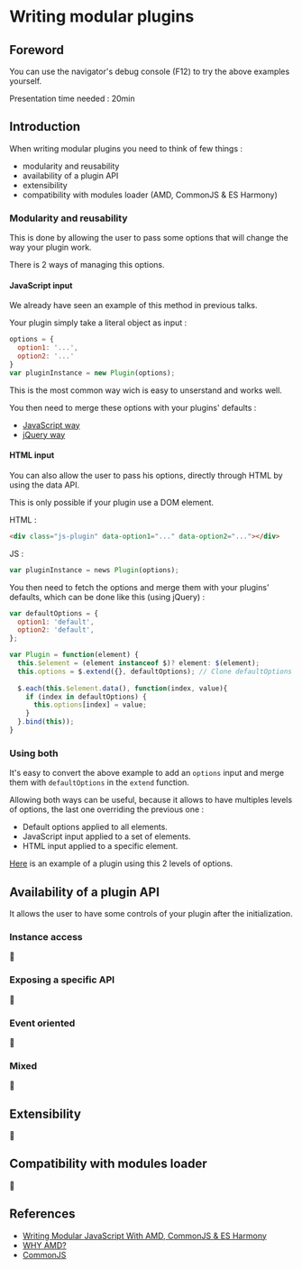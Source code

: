 # Writing modular plugins

## Foreword

You can use the navigator's debug console (F12) to try the above examples yourself.

Presentation time needed : 20min

## Introduction

When writing modular plugins you need to think of few things :
* modularity and reusability
* availability of a plugin API
* extensibility
* compatibility with modules loader (AMD, CommonJS & ES Harmony)

### Modularity and reusability

This is done by allowing the user to pass some options that will change the way your plugin work.

There is 2 ways of managing this options.

#### JavaScript input

We already have seen an example of this method in previous talks.

Your plugin simply take a literal object as input :
```JavaScript
options = {
  option1: '...',
  option2: '...'
}
var pluginInstance = new Plugin(options);
```

This is the most common way wich is easy to unserstand and works well.

You then need to merge these options with your plugins' defaults :
* [JavaScript way](https://github.com/tonai/Lightning-talks/blob/master/JavaScript/04_Best-practices-and-modules.md#allow-for-configuration-and-translation)
* [jQuery way](https://github.com/tonai/Lightning-talks/blob/master/JavaScript/05_jQuery-best-practices-and-plugins.md#merging-options)

#### HTML input

You can also allow the user to pass his options, directly through HTML by using the data API.

This is only possible if your plugin use a DOM element.

HTML :
```HTML
<div class="js-plugin" data-option1="..." data-option2="..."></div>
```

JS :
```JavaScript
var pluginInstance = news Plugin(options);
```

You then need to fetch the options and merge them with your plugins' defaults, which can be done like this (using jQuery) :
```JavaScript
var defaultOptions = {
  option1: 'default',
  option2: 'default',
};

var Plugin = function(element) {
  this.$element = (element instanceof $)? element: $(element);
  this.options = $.extend({}, defaultOptions); // Clone defaultOptions object.
  
  $.each(this.$element.data(), function(index, value){
    if (index in defaultOptions) {
      this.options[index] = value;
    }
  }.bind(this));
}
```

### Using both

It's easy to convert the above example to add an `options` input and merge them with `defaultOptions` in the `extend` function.

Allowing both ways can be useful, because it allows to have multiples levels of options, the last one overriding the previous one :
* Default options applied to all elements.
* JavaScript input applied to a set of elements.
* HTML input applied to a specific element.

[Here](https://github.com/tonai/jquery-contenttoggle) is an example of a plugin using this 2 levels of options.

## Availability of a plugin API

It allows the user to have some controls of your plugin after the initialization.

### Instance access

:construction:

### Exposing a specific API

:construction:

### Event oriented

:construction:

### Mixed

:construction:

## Extensibility

:construction:

## Compatibility with modules loader

:construction:

## References

* [Writing Modular JavaScript With AMD, CommonJS & ES Harmony](http://addyosmani.com/writing-modular-js/)
* [WHY AMD?](http://www.requirejs.org/docs/whyamd.html)
* [CommonJS](http://wiki.commonjs.org/wiki/CommonJS)

